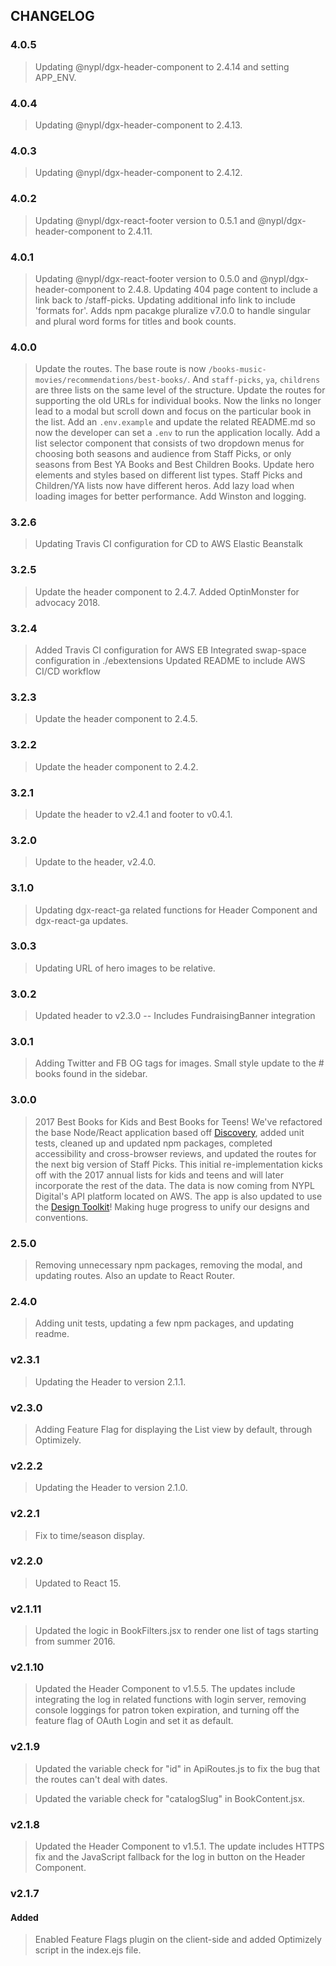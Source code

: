 ## CHANGELOG
### 4.0.5
> Updating @nypl/dgx-header-component to 2.4.14 and setting APP_ENV.

### 4.0.4
> Updating @nypl/dgx-header-component to 2.4.13.

### 4.0.3
> Updating @nypl/dgx-header-component to 2.4.12.

### 4.0.2
> Updating @nypl/dgx-react-footer version to 0.5.1 and @nypl/dgx-header-component to 2.4.11.

### 4.0.1
> Updating @nypl/dgx-react-footer version to 0.5.0 and @nypl/dgx-header-component to 2.4.8.
> Updating 404 page content to include a link back to /staff-picks.
> Updating additional info link to include 'formats for'.
> Adds npm pacakge pluralize v7.0.0 to handle singular and plural word forms for titles and book counts.

### 4.0.0
> Update the routes. The base route is now `/books-music-movies/recommendations/best-books/`. And `staff-picks`, `ya`, `childrens` are three lists on the same level of the structure.
> Update the routes for supporting the old URLs for individual books. Now the links no longer lead to a modal but scroll down and focus on the particular book in the list.
> Add an `.env.example` and update the related README.md so now the developer can set a `.env` to run the application locally.
> Add a list selector component that consists of two dropdown menus for choosing both seasons and audience from Staff Picks, or only seasons from Best YA Books and Best Children Books.
> Update hero elements and styles based on different list types. Staff Picks and Children/YA lists now have different heros.
> Add lazy load when loading images for better performance.
> Add Winston and logging.

### 3.2.6
> Updating Travis CI configuration for CD to AWS Elastic Beanstalk

### 3.2.5
> Update the header component to 2.4.7.
> Added OptinMonster for advocacy 2018.

### 3.2.4
> Added Travis CI configuration for AWS EB
> Integrated swap-space configuration in ./ebextensions
> Updated README to include AWS CI/CD workflow

### 3.2.3
> Update the header component to 2.4.5.

### 3.2.2
> Update the header component to 2.4.2.

### 3.2.1
> Update the header to v2.4.1 and footer to v0.4.1.

### 3.2.0
> Update to the header, v2.4.0.

### 3.1.0
> Updating dgx-react-ga related functions for Header Component and dgx-react-ga updates.

### 3.0.3
> Updating URL of hero images to be relative.

### 3.0.2
> Updated header to v2.3.0 -- Includes FundraisingBanner integration

### 3.0.1
> Adding Twitter and FB OG tags for images.
> Small style update to the # books found in the sidebar.

### 3.0.0
> 2017 Best Books for Kids and Best Books for Teens!
> We've refactored the base Node/React application based off [Discovery](https://github.com/NYPL-discovery/discovery-front-end), added unit tests, cleaned up and updated npm packages, completed accessibility and cross-browser reviews, and updated the routes for the next big version of Staff Picks. This initial re-implementation kicks off with the 2017 annual lists for kids and teens and will later incorporate the rest of the data. The data is now coming from NYPL Digital's API platform located on AWS. The app is also updated to use the [Design Toolkit](https://github.com/NYPL/design-toolkit)! Making huge progress to unify our designs and conventions.

### 2.5.0
> Removing unnecessary npm packages, removing the modal, and updating routes. Also an update to React Router.

### 2.4.0
> Adding unit tests, updating a few npm packages, and updating readme.

### v2.3.1
> Updating the Header to version 2.1.1.

### v2.3.0
> Adding Feature Flag for displaying the List view by default, through Optimizely.

### v2.2.2
> Updating the Header to version 2.1.0.

### v2.2.1
> Fix to time/season display.

### v2.2.0
> Updated to React 15.

### v2.1.11
> Updated the logic in BookFilters.jsx to render one list of tags starting from summer 2016.

### v2.1.10
> Updated the Header Component to v1.5.5. The updates include integrating the log in related functions with login server, removing console loggings for patron token expiration, and turning off the feature flag of OAuth Login and set it as default.

### v2.1.9
> Updated the variable check for "id" in ApiRoutes.js to fix the bug that the routes can't deal with dates.

> Updated the variable check for "catalogSlug" in BookContent.jsx.

### v2.1.8
> Updated the Header Component to v1.5.1. The update includes HTTPS fix and the JavaScript fallback for the log in button on the Header Component.

### v2.1.7
#### Added
> Enabled Feature Flags plugin on the client-side and added Optimizely script in the index.ejs file.
